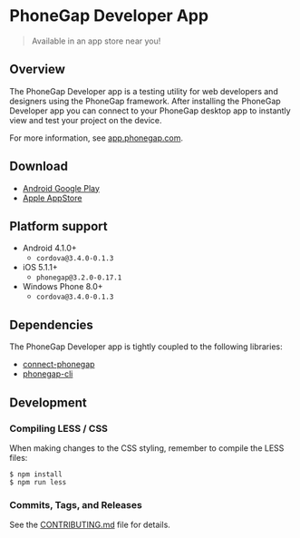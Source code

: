 # PhoneGap Developer App

> Available in an app store near you!

## Overview

The PhoneGap Developer app is a testing utility for web developers and designers
using the PhoneGap framework. After installing the PhoneGap Developer app you
can connect to your PhoneGap desktop app to instantly view and test your project
on the device.

For more information, see [app.phonegap.com][3].

## Download

- [Android Google Play][1]
- [Apple AppStore][2]

## Platform support

- Android 4.1.0+
  - `cordova@3.4.0-0.1.3`
- iOS 5.1.1+
  - `phonegap@3.2.0-0.17.1`
- Windows Phone 8.0+
  - `cordova@3.4.0-0.1.3`

## Dependencies

The PhoneGap Developer app is tightly coupled to the following libraries:

- [connect-phonegap][4]
- [phonegap-cli][5]

## Development

### Compiling LESS / CSS

When making changes to the CSS styling, remember to compile the LESS files:

    $ npm install
    $ npm run less

### Commits, Tags, and Releases

See the [CONTRIBUTING.md][6] file for details.

[1]: https://play.google.com/store/apps/details?id=com.adobe.phonegap.app
[2]: https://itunes.apple.com/app/id843536693
[3]: http://app.phonegap.com
[4]: http://github.com/phonegap/connect-phonegap
[5]: http://github.com/phonegap/phonegap-cli
[6]: https://github.com/phonegap/phonegap-app-developer/blob/master/CONTRIBUTING.md

